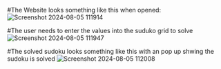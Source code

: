 #The Website looks something like this when opened:
![Screenshot 2024-08-05 111914](https://github.com/user-attachments/assets/ca3d80bf-6998-45ed-871a-6f2ef5084cfc)




#The user needs to enter the values into the suduko grid to solve
![Screenshot 2024-08-05 111947](https://github.com/user-attachments/assets/8d0e9e9a-957c-4a5f-bfdb-9329978fb73e)





#The solved sudoku looks something like this with an pop up shwing the sudoku is solved
![Screenshot 2024-08-05 112008](https://github.com/user-attachments/assets/5d326e84-6d54-4386-99a5-4614d8c64c01)
